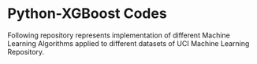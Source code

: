 # Python-XGBoost Codes
Following repository represents implementation of different Machine Learning Algorithms applied to different datasets of UCI Machine Learning Repository.
